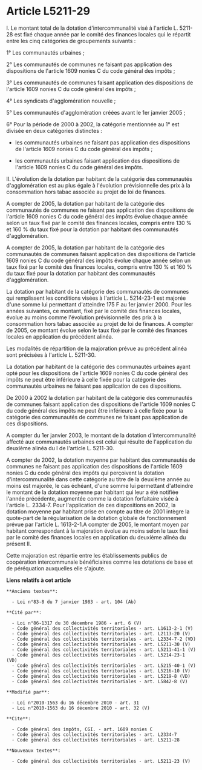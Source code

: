 # Article L5211-29

I. Le montant total de la dotation d'intercommunalité visé à l'article L. 5211-28 est fixé chaque année par le comité des
finances locales qui le répartit entre les cinq catégories de groupements suivants : 

1° Les communautés urbaines ; 

2° Les communautés de communes ne faisant pas application des dispositions de l'article 1609 nonies C du code général des
impôts ; 

3° Les communautés de communes faisant application des dispositions de l'article 1609 nonies C du code général des impôts ; 

4° Les syndicats d'agglomération nouvelle ; 

5° Les communautés d'agglomération créées avant le 1er janvier 2005 ;

6° Pour la période de 2000 à 2002, la catégorie mentionnée au 1° est divisée en deux catégories distinctes :

- les communautés urbaines ne faisant pas application des dispositions de l'article 1609 nonies C du code général des
impôts ; 

- les communautés urbaines faisant application des dispositions de l'article 1609 nonies C du code général des impôts. 

II. L'évolution de la dotation par habitant de la catégorie des communautés d'agglomération est au plus égale à l'évolution
prévisionnelle des prix à la consommation hors tabac associée au projet de loi de finances.

A compter de 2005, la dotation par habitant de la catégorie des communautés de communes ne faisant pas application des
dispositions de l'article 1609 nonies C du code général des impôts évolue chaque année selon un taux fixé par le comité des
finances locales, compris entre 130 % et 160 % du taux fixé pour la dotation par habitant des communautés d'agglomération.

A compter de 2005, la dotation par habitant de la catégorie des communautés de communes faisant application des dispositions
de l'article 1609 nonies C du code général des impôts évolue chaque année selon un taux fixé par le comité des finances
locales, compris entre 130 % et 160 % du taux fixé pour la dotation par habitant des communautés d'agglomération. 

La dotation par habitant de la catégorie des communautés de communes qui remplissent les conditions visées à l'article L.
5214-23-1 est majorée d'une somme lui permettant d'atteindre 175 F au 1er janvier 2000. Pour les années suivantes, ce
montant, fixé par le comité des finances locales, évolue au moins comme l'évolution prévisionnelle des prix à la consommation
hors tabac associée au projet de loi de finances. A compter de 2005, ce montant évolue selon le taux fixé par le comité des
finances locales en application du précédent alinéa. 

Les modalités de répartition de la majoration prévue au précédent alinéa sont précisées à l'article L. 5211-30. 

La dotation par habitant de la catégorie des communautés urbaines ayant opté pour les dispositions de l'article 1609 nonies C
du code général des impôts ne peut être inférieure à celle fixée pour la catégorie des communautés urbaines ne faisant pas
application de ces dispositions. 

De 2000 à 2002 la dotation par habitant de la catégorie des communautés de communes faisant application des dispositions de
l'article 1609 nonies C du code général des impôts ne peut être inférieure à celle fixée pour la catégorie des communautés de
communes ne faisant pas application de ces dispositions.

A compter du 1er janvier 2003, le montant de la dotation d'intercommunalité affecté aux communautés urbaines est celui qui
résulte de l'application du deuxième alinéa du I de l'article L. 5211-30. 

A compter de 2002, la dotation moyenne par habitant des communautés de communes ne faisant pas application des dispositions
de l'article 1609 nonies C du code général des impôts qui perçoivent la dotation d'intercommunalité dans cette catégorie au
titre de la deuxième année au moins est majorée, le cas échéant, d'une somme lui permettant d'atteindre le montant de la
dotation moyenne par habitant qui leur a été notifiée l'année précédente, augmentée comme la dotation forfaitaire visée à
l'article L. 2334-7. Pour l'application de ces dispositions en 2002, la dotation moyenne par habitant prise en compte au
titre de 2001 intègre la quote-part de la régularisation de la dotation globale de fonctionnement prévue par l'article L.
1613-2-1.A compter de 2005, le montant moyen par habitant correspondant à la majoration évolue au moins selon le taux fixé
par le comité des finances locales en application du deuxième alinéa du présent II. 

Cette majoration est répartie entre les établissements publics de coopération intercommunale bénéficiaires comme les
dotations de base et de péréquation auxquelles elle s'ajoute.

**Liens relatifs à cet article**

	**Anciens textes**:

	  - Loi n°83-8 du 7 janvier 1983 - art. 104 (Ab)

	**Cité par**:

	  - Loi n°86-1317 du 30 décembre 1986 - art. 6 (V)
	  - Code général des collectivités territoriales - art. L1613-2-1 (V)
	  - Code général des collectivités territoriales - art. L2113-20 (V)
	  - Code général des collectivités territoriales - art. L2334-7-2 (VD)
	  - Code général des collectivités territoriales - art. L5211-30 (V)
	  - Code général des collectivités territoriales - art. L5211-41-1 (V)
	  - Code général des collectivités territoriales - art. L5214-23-1 (VD)
	  - Code général des collectivités territoriales - art. L5215-40-1 (V)
	  - Code général des collectivités territoriales - art. L5216-10 (V)
	  - Code général des collectivités territoriales - art. L5219-8 (VD)
	  - Code général des collectivités territoriales - art. L5842-8 (V)

	**Modifié par**:

	  - Loi n°2010-1563 du 16 décembre 2010 - art. 31
	  - Loi n°2010-1563 du 16 décembre 2010 - art. 32 (V)

	**Cite**:

	  - Code général des impôts, CGI. - art. 1609 nonies C
	  - Code général des collectivités territoriales - art. L2334-7
	  - Code général des collectivités territoriales - art. L5211-28

	**Nouveaux textes**:

	  - Code général des collectivités territoriales - art. L5211-23 (V)
